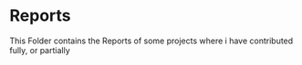 # Reports
This Folder contains the Reports of some projects where i have contributed fully, or partially
